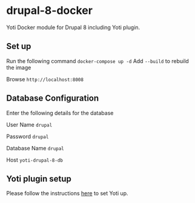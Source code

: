 # drupal-8-docker
Yoti Docker module for Drupal 8 including Yoti plugin.

## Set up
Run the following command `docker-compose up -d` Add `--build` to rebuild the image

Browse `http://localhost:8008`

## Database Configuration
Enter the following details for the database

User Name `drupal`

Password `drupal`

Database Name `drupal`

Host `yoti-drupal-8-db`

## Yoti plugin setup
Please follow the instructions [here](https://github.com/getyoti/yoti-drupal-8) to set Yoti up.
